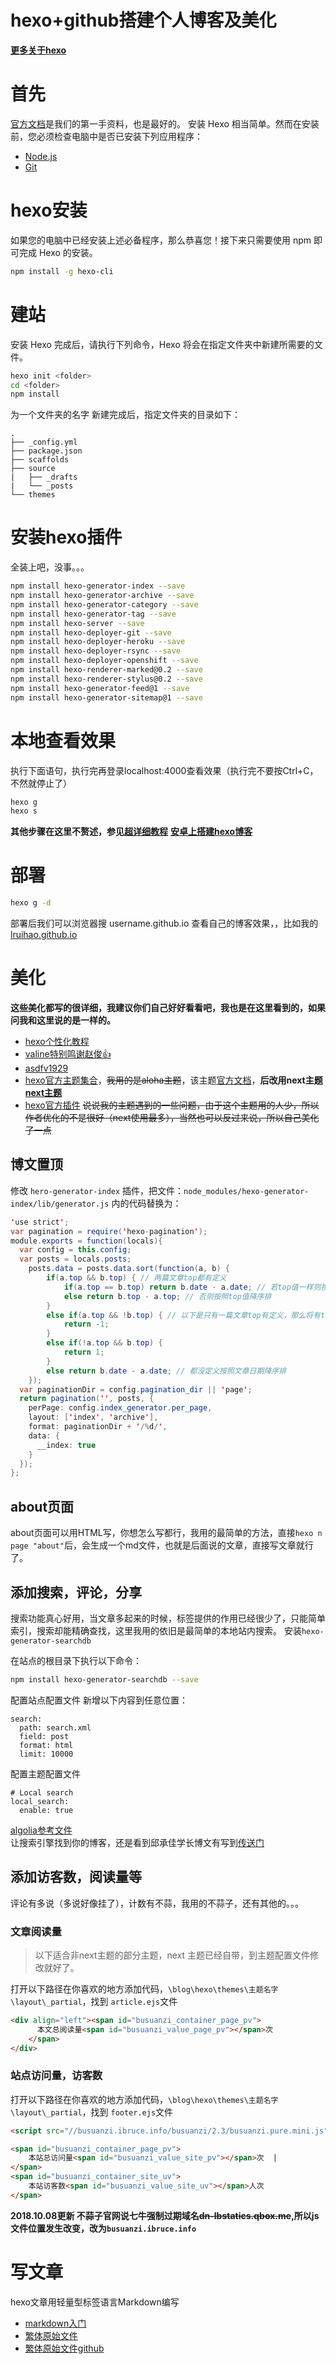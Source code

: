 # hexo+github搭建个人博客及美化


**[更多关于hexo](/categories/hexo/)**

# 首先
[官方文档](https://hexo.io/zh-cn/docs/index.html)是我们的第一手资料，也是最好的。
安装 Hexo 相当简单。然而在安装前，您必须检查电脑中是否已安装下列应用程序：
* [Node.js](https://nodejs.org/en/)
* [Git](https://git-scm.com/)

# hexo安装
如果您的电脑中已经安装上述必备程序，那么恭喜您！接下来只需要使用 npm 即可完成 Hexo 的安装。
```bash
npm install -g hexo-cli
```
# 建站
安装 Hexo 完成后，请执行下列命令，Hexo 将会在指定文件夹中新建所需要的文件。
```bash
hexo init <folder>
cd <folder>
npm install
```
<folder>为一个文件夹的名字
新建完成后，指定文件夹的目录如下：
```
.
├── _config.yml
├── package.json
├── scaffolds
├── source
|   ├── _drafts
|   └── _posts
└── themes
```
# 安装hexo插件
全装上吧，没事。。。
```bash
npm install hexo-generator-index --save
npm install hexo-generator-archive --save
npm install hexo-generator-category --save
npm install hexo-generator-tag --save
npm install hexo-server --save
npm install hexo-deployer-git --save
npm install hexo-deployer-heroku --save
npm install hexo-deployer-rsync --save
npm install hexo-deployer-openshift --save
npm install hexo-renderer-marked@0.2 --save
npm install hexo-renderer-stylus@0.2 --save
npm install hexo-generator-feed@1 --save
npm install hexo-generator-sitemap@1 --save
```
# 本地查看效果
执行下面语句，执行完再登录localhost:4000查看效果（执行完不要按Ctrl+C，不然就停止了）
```bash
hexo g
hexo s
```
**其他步骤在这里不赘述，参见[超详细教程](https://my.oschina.net/ryaneLee/blog/638440)**
**[安卓上搭建hexo博客](https://lruihao.cn/posts/termux/)**

# 部署
```bash
hexo g -d
```
部署后我们可以浏览器搜 username.github.io 查看自己的博客效果，，比如我的[lruihao.github.io](https://lruihao.github.io/)

# 美化

**这些美化都写的很详细，我建议你们自己好好看看吧，我也是在这里看到的，如果问我和这里说的是一样的。**
- [hexo个性化教程](/categories/hexo/)
- [valine特别鸣谢赵俊👍](http://www.zhaojun.im)
- [asdfv1929](https://asdfv1929.github.io/tags/Hexo/)
- [hexo官方主题集合](https://hexo.io/themes/)，~~我用的是aloha主题~~，该主题[官方文档](https://github.com/henryhuang/hexo-theme-aloha/wiki/zh_CN)，**后改用next主题[next主题](https://theme-next.iissnan.com/)**
- [hexo官方插件](https://hexo.io/plugins)
~~说说我的主题遇到的一些问题，由于这个主题用的人少，所以作者优化的不是很好（next使用最多），当然也可以反过来说，所以自己美化了一点~~
## 博文置顶
修改 `hero-generator-index` 插件，把文件：`node_modules/hexo-generator-index/lib/generator.js` 内的代码替换为：
```java
'use strict';
var pagination = require('hexo-pagination');
module.exports = function(locals){
  var config = this.config;
  var posts = locals.posts;
    posts.data = posts.data.sort(function(a, b) {
        if(a.top && b.top) { // 两篇文章top都有定义
            if(a.top == b.top) return b.date - a.date; // 若top值一样则按照文章日期降序排
            else return b.top - a.top; // 否则按照top值降序排
        }
        else if(a.top && !b.top) { // 以下是只有一篇文章top有定义，那么将有top的排在前面（这里用异或操作居然不行233）
            return -1;
        }
        else if(!a.top && b.top) {
            return 1;
        }
        else return b.date - a.date; // 都没定义按照文章日期降序排
    });
  var paginationDir = config.pagination_dir || 'page';
  return pagination('', posts, {
    perPage: config.index_generator.per_page,
    layout: ['index', 'archive'],
    format: paginationDir + '/%d/',
    data: {
      __index: true
    }
  });
};
```
## about页面

about页面可以用HTML写，你想怎么写都行，我用的最简单的方法，直接`hexo n page "about"`后，会生成一个md文件，也就是后面说的文章，直接写文章就行了。

## 添加搜索，评论，分享

搜索功能真心好用，当文章多起来的时候，标签提供的作用已经很少了，只能简单索引，搜索却能精确查找，这里我用的依旧是最简单的本地站内搜索。
安装`hexo-generator-searchdb`

在站点的根目录下执行以下命令：
```bash
npm install hexo-generator-searchdb --save
```
配置站点配置文件
新增以下内容到任意位置：
```
search:
  path: search.xml
  field: post
  format: html
  limit: 10000
```
配置主题配置文件
```
# Local search
local_search:
  enable: true
```
[algolia参考文件](https://blog.naaln.com/2016/07/hexo-with-algolia/)  
让搜索引擎找到你的博客，还是看到邱承佳学长博文有写到[传送门](https://blog.csdn.net/qq_26891045/article/details/51280470)

## 添加访客数，阅读量等
评论有多说（多说好像挂了），计数有不蒜，我用的不蒜子，还有其他的。。。

###  文章阅读量
> 以下适合非next主题的部分主题，next 主题已经自带，到主题配置文件修改就好了。

打开以下路径在你喜欢的地方添加代码，`\blog\hexo\themes\主题名字\layout\_partial`，找到 `article.ejs`文件
```html
<div align="left"><span id="busuanzi_container_page_pv">
      本文总阅读量<span id="busuanzi_value_page_pv"></span>次
    </span>
</div>
```
### 站点访问量，访客数
打开以下路径在你喜欢的地方添加代码，`\blog\hexo\themes\主题名字\layout\_partial`，找到 `footer.ejs`文件
```html
<script src="//busuanzi.ibruce.info/busuanzi/2.3/busuanzi.pure.mini.js" async defer></script>

<span id="busuanzi_container_page_pv">
    本站总访问量<span id="busuanzi_value_site_pv"></span>次  |  
</span>
<span id="busuanzi_container_site_uv">
	本站访客数<span id="busuanzi_value_site_uv"></span>人次
</span>
```
**2018.10.08更新
不蒜子官网说七牛强制过期域名~~dn-lbstatics.qbox.me~~,所以js文件位置发生改变，改为`busuanzi.ibruce.info`**

# 写文章
hexo文章用轻量型标签语言Markdown编写
* [markdown入门](https://sspai.com/post/25137)
* [繁体原始文件](https://markdown.tw/)
* [繁体原始文件github](https://github.com/othree/markdown-syntax-zhtw/blob/master/syntax.md)
